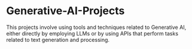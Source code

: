 # Generative-AI-Projects
This projects involve using tools and techniques related to Generative AI, either directly by employing LLMs or by using APIs that perform tasks related to text generation and processing.
